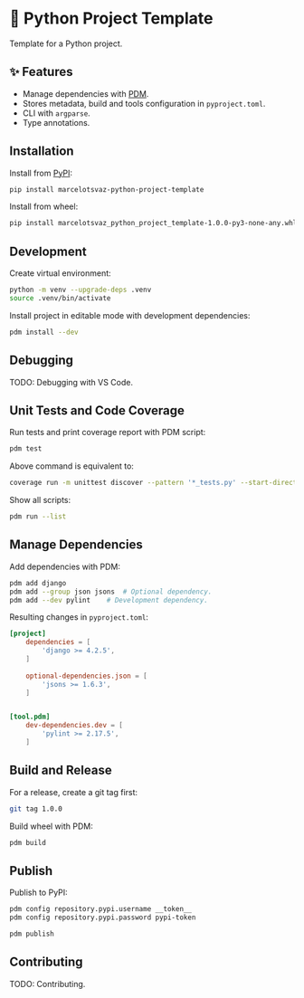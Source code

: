 # 🐍 Python Project Template
Template for a Python project.


## ✨ Features
- Manage dependencies with [PDM](https://pdm.fming.dev/).
- Stores metadata, build and tools configuration in `pyproject.toml`.
- CLI with `argparse`.
- Type annotations.

<!-- [PEP 518](https://peps.python.org/pep-0518/ 'PEP 518 - Specifying Minimum Build System Requirements for Python Projects') and [PEP 621](https://peps.python.org/pep-0621/ 'PEP 621 - Storing project metadata in pyproject.toml'). -->


## Installation
Install from [PyPI](https://pypi.org/):
```sh
pip install marcelotsvaz-python-project-template
```

Install from wheel:
```sh
pip install marcelotsvaz_python_project_template-1.0.0-py3-none-any.whl
```


## Development
Create virtual environment:
```sh
python -m venv --upgrade-deps .venv
source .venv/bin/activate
```

Install project in editable mode with development dependencies:
```sh
pdm install --dev
```


## Debugging
TODO: Debugging with VS Code.


## Unit Tests and Code Coverage
Run tests and print coverage report with PDM script:
```sh
pdm test
```

Above command is equivalent to:
```sh
coverage run -m unittest discover --pattern '*_tests.py' --start-directory tests/ --verbose && coverage report
```

Show all scripts:
```sh
pdm run --list
```


## Manage Dependencies
Add dependencies with PDM:
```sh
pdm add django
pdm add --group json jsons	# Optional dependency.
pdm add --dev pylint	# Development dependency.
```

Resulting changes in `pyproject.toml`:
```toml
[project]
	dependencies = [
		'django >= 4.2.5',
	]
	
	optional-dependencies.json = [
		'jsons >= 1.6.3',
	]


[tool.pdm]
	dev-dependencies.dev = [
		'pylint >= 2.17.5',
	]
```


## Build and Release
For a release, create a git tag first:
```sh
git tag 1.0.0
```

Build wheel with PDM:
```sh
pdm build
```

## Publish
Publish to PyPI:
```sh
pdm config repository.pypi.username __token__
pdm config repository.pypi.password pypi-token

pdm publish
```


## Contributing
TODO: Contributing.